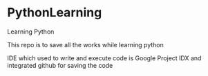 # PythonLearning
Learning Python

This repo is to save all the works while learning python

IDE which used to write and execute code is Google Project IDX
and integrated github for saving the code